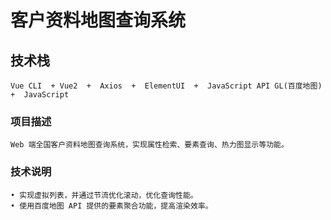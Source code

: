 # 客户资料地图查询系统

## 技术栈
```
Vue CLI  + Vue2  +  Axios  +  ElementUI  +  JavaScript API GL(百度地图)  +  JavaScript

```

### 项目描述
```
Web 端全国客户资料地图查询系统，实现属性检索、要素查询、热力图显示等功能。
```

### 技术说明
```
• 实现虚拟列表，并通过节流优化滚动，优化查询性能。
• 使用百度地图 API 提供的要素聚合功能，提高渲染效率。
```

